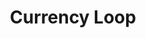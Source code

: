 ---
layout: loop
title: Currency Loop
description: Currency loop lists currencies.
sidebar: loop
subnav: loop_currency
uses_global_argument: true
returns_global_outputs: { countable : true, timestampable : true, versionable : false }
type: currency
arguments :
    - {name: "id", description: "A single or a list of currency ids.", example: "id=\"2\", id=\"1,4,7\""}
    - {name: "default_only", description: "A boolean value to display only the default currency.", example: "default_only=\"true\""}
    - {name: "exclude", description: "A single or a list of currency ids.", example: "exclude=\"2\", exclude=\"1,4,7\""}
    - {name: "lang", description: "A lang id", example: "lang=\"1\""}
outputs :
    - {name: "#ID", description: "the currency id"}
    - {name: "#NAME", description: "the currency name"}
    - {name: "#ISOCODE", description: "the ISO numeric currency code"}
    - {name: "#SYMBOL", description: "the ISO numeric currency symbol"}
    - {name: "#RATE", description: "the currency rate"}
    - {name: "#IS_DEFAULT", description: "returns if the currency is the default currency"}
---